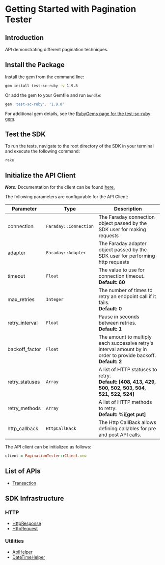 
# Getting Started with Pagination Tester

## Introduction

API demonstrating different pagination techniques.

## Install the Package

Install the gem from the command line:

```bash
gem install test-sc-ruby -v 1.9.8
```

Or add the gem to your Gemfile and run `bundle`:

```ruby
gem 'test-sc-ruby', '1.9.8'
```

For additional gem details, see the [RubyGems page for the test-sc-ruby gem](https://rubygems.org/gems/test-sc-ruby/versions/1.9.8).

## Test the SDK

To run the tests, navigate to the root directory of the SDK in your terminal and execute the following command:

```
rake
```

## Initialize the API Client

**_Note:_** Documentation for the client can be found [here.](https://www.github.com/tahaali2000/test-qaaa-ruby-sdk/tree/1.9.8/doc/client.md)

The following parameters are configurable for the API Client:

| Parameter | Type | Description |
|  --- | --- | --- |
| connection | `Faraday::Connection` | The Faraday connection object passed by the SDK user for making requests |
| adapter | `Faraday::Adapter` | The Faraday adapter object passed by the SDK user for performing http requests |
| timeout | `Float` | The value to use for connection timeout. <br> **Default: 60** |
| max_retries | `Integer` | The number of times to retry an endpoint call if it fails. <br> **Default: 0** |
| retry_interval | `Float` | Pause in seconds between retries. <br> **Default: 1** |
| backoff_factor | `Float` | The amount to multiply each successive retry's interval amount by in order to provide backoff. <br> **Default: 2** |
| retry_statuses | `Array` | A list of HTTP statuses to retry. <br> **Default: [408, 413, 429, 500, 502, 503, 504, 521, 522, 524]** |
| retry_methods | `Array` | A list of HTTP methods to retry. <br> **Default: %i[get put]** |
| http_callback | `HttpCallBack` | The Http CallBack allows defining callables for pre and post API calls. |

The API client can be initialized as follows:

```ruby
client = PaginationTester::Client.new
```

## List of APIs

* [Transaction](https://www.github.com/tahaali2000/test-qaaa-ruby-sdk/tree/1.9.8/doc/controllers/transaction.md)

## SDK Infrastructure

### HTTP

* [HttpResponse](https://www.github.com/tahaali2000/test-qaaa-ruby-sdk/tree/1.9.8/doc/http-response.md)
* [HttpRequest](https://www.github.com/tahaali2000/test-qaaa-ruby-sdk/tree/1.9.8/doc/http-request.md)

### Utilities

* [ApiHelper](https://www.github.com/tahaali2000/test-qaaa-ruby-sdk/tree/1.9.8/doc/api-helper.md)
* [DateTimeHelper](https://www.github.com/tahaali2000/test-qaaa-ruby-sdk/tree/1.9.8/doc/date-time-helper.md)


